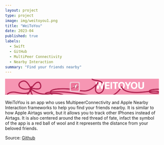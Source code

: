 ```yaml
---
layout: project
type: project
image: img/weitoyou1.png
title: "WeiToYou"
date: 2023-04
published: true
labels:
  - Swift
  - GitHub
  - MultiPeer Connectivity
  - Nearby Interaction
summary: "Find your friends nearby"
---
```


<img class="img-fluid" src="../img/weitoyou2.png">

WeiToYou is an app who uses MultipeerConnectivity and Apple Nearby Interaction frameworks to help you find your friends nearby. It is similar to how Apple Airtags work, but it allows you to track other IPhones instead of Airtags. It is also centered around the red thread of fate, infact the symbol of the app is a red ball of wool and it represents the distance from your beloved friends.

Source: <a href="https://github.com/MattiaFerrara/WeiToYou"><i class="large github icon "></i>Github</a>
